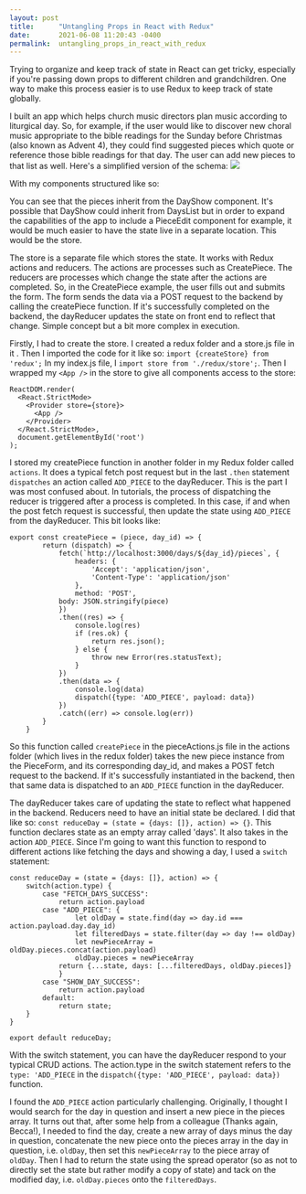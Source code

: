 ```yaml
---
layout: post
title:      "Untangling Props in React with Redux"
date:       2021-06-08 11:20:43 -0400
permalink:  untangling_props_in_react_with_redux
---
```



Trying to organize and keep track of state in React can get tricky, especially if you're passing down props to different children and grandchildren. One way to make this process easier is to use Redux to keep track of state globally.

I built an app which helps church music directors plan music according to liturgical day. So, for example, if the user would like to discover new choral music appropriate to the bible readings for the Sunday before Christmas (also known as Advent 4), they could find suggested pieces which quote or reference those bible readings for that day. The user can add new pieces to that list as well. Here's a simplified version of the schema: ![](https://drive.google.com/file/d/1zag8cy1PJk1ScqAS-9kGdSPkCsZ0U1RZ/view?usp=sharing)


With my components structured like so: [](https://drive.google.com/file/d/1EQRFx8iEu1pnJI2bk7BFta4HEivMLYiB/view?usp=sharing)

You can see that the pieces inherit from the DayShow component. It's possible that DayShow could inherit from DaysList but in order to expand the capabilities of the app to include a PieceEdit component for example, it would be much easier to have the state live in a separate location. This would be the store.

The store is a separate file which stores the state. It works with Redux actions and reducers. The actions are processes such as CreatePiece. The reducers are processes which change the state after the actions are completed. So, in the CreatePiece example, the user fills out and submits the form. The form sends the data via a POST request to the backend by calling the createPiece function. If it's successfully completed on the backend, the dayReducer updates the state on front end to reflect that change. Simple concept but a bit more complex in execution. 

Firstly, I had to create the store. I created a redux folder and a store.js file in it . Then I imported the code for it like so: `import {createStore} from 'redux';` In my index.js file, I `import store from './redux/store';`. Then I wrapped my `<App />` in the store to give all components access to the store:

```
ReactDOM.render(
  <React.StrictMode>
    <Provider store={store}>
      <App />
    </Provider>
  </React.StrictMode>,
  document.getElementById('root')
);
```

I stored my createPiece function in another folder in my Redux folder called `actions`. It does a typical fetch post request but in the last `.then` statement `dispatches` an action called `ADD_PIECE` to the dayReducer. This is the part I was most confused about. In tutorials, the process of dispatching the reducer is triggered after a process is completed. In this case, if and when the post fetch request is successful, then update the state using `ADD_PIECE` from the dayReducer. This bit looks like: 

```
export const createPiece = (piece, day_id) => {
        return (dispatch) => {
            fetch(`http://localhost:3000/days/${day_id}/pieces`, {
                headers: {
                    'Accept': 'application/json',
                    'Content-Type': 'application/json'
                },
                method: 'POST',
            body: JSON.stringify(piece)
            })
            .then((res) => {
                console.log(res)
                if (res.ok) {
                    return res.json();
                } else {
                    throw new Error(res.statusText);
                }
            })
            .then(data => {
                console.log(data)
                dispatch({type: 'ADD_PIECE', payload: data})
            })
            .catch((err) => console.log(err))
        }
    }
```
		
So this function called `createPiece` in the pieceActions.js file in the actions folder (which lives in the redux folder) takes the new piece instance from the PieceForm, and its corresponding day_id, and makes a POST fetch request to the backend. If it's successfully instantiated in the backend, then that same data is dispatched to an `ADD_PIECE` function in the dayReducer.

The dayReducer takes care of updating the state to reflect what happened in the backend. Reducers need to have an initial state be declared. I did that like so: `const reduceDay = (state = {days: []}, action) => {}`. This function declares state as an empty array called 'days'. It also takes in the action `ADD_PIECE`. Since I'm going to want this function to respond to different actions like fetching the days and showing a day, I used a `switch` statement: 

```
const reduceDay = (state = {days: []}, action) => {
    switch(action.type) {
        case "FETCH_DAYS_SUCCESS":
            return action.payload
        case "ADD_PIECE": {
                let oldDay = state.find(day => day.id === action.payload.day.day_id)
                let filteredDays = state.filter(day => day !== oldDay)
                let newPieceArray = oldDay.pieces.concat(action.payload)
                oldDay.pieces = newPieceArray
            return {...state, days: [...filteredDays, oldDay.pieces]}
            }
        case "SHOW_DAY_SUCCESS":
            return action.payload
        default:
            return state;
    }
}

export default reduceDay;
```
With the switch statement, you can have the dayReducer respond to your typical CRUD actions. The action.type in the switch statement refers to the `type: 'ADD_PIECE` in the `dispatch({type: 'ADD_PIECE', payload: data})` function. 

I found the `ADD_PIECE` action particularly challenging. Originally, I thought I would search for the day in question and insert a new piece in the pieces array. It turns out that, after some help from a colleague (Thanks again, Becca!), I needed to find the day, create a new array of days minus the day in question, concatenate the new piece onto the pieces array in the day in question, i.e. `oldDay`, then set this `newPieceArray` to the piece array of `oldDay`. Then I had to return the state using the spread operator (so as not to directly set the state but rather modify a copy of state) and tack on the modified day, i.e. `oldDay.pieces` onto the `filteredDays`.




		
		

